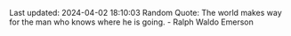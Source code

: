 Last updated: 2024-04-02 18:10:03
Random Quote: The world makes way for the man who knows where he is going. - Ralph Waldo Emerson